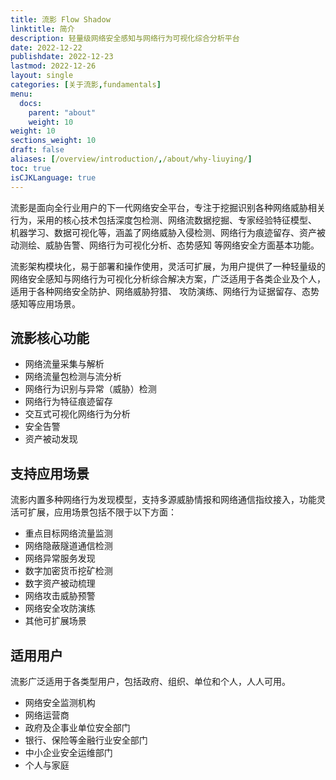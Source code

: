 ```yaml
---
title: 流影 Flow Shadow
linktitle: 简介
description: 轻量级网络安全感知与网络行为可视化综合分析平台
date: 2022-12-22
publishdate: 2022-12-23
lastmod: 2022-12-26
layout: single
categories: [关于流影,fundamentals]
menu:
  docs:
    parent: "about"
    weight: 10
weight: 10
sections_weight: 10
draft: false
aliases: [/overview/introduction/,/about/why-liuying/]
toc: true
isCJKLanguage: true
---
```


流影是面向全行业用户的下一代网络安全平台，专注于挖掘识别各种网络威胁相关行为，采用的核心技术包括深度包检测、网络流数据挖掘、专家经验特征模型、
机器学习、数据可视化等，涵盖了网络威胁入侵检测、网络行为痕迹留存、资产被动测绘、威胁告警、网络行为可视化分析、态势感知
等网络安全方面基本功能。

流影架构模块化，易于部署和操作使用，灵活可扩展，为用户提供了一种轻量级的网络安全感知与网络行为可视化分析综合解决方案，广泛适用于各类企业及个人，适用于各种网络安全防护、网络威胁狩猎、
攻防演练、网络行为证据留存、态势感知等应用场景。


## 流影核心功能

* 网络流量采集与解析
* 网络流量包检测与流分析
* 网络行为识别与异常（威胁）检测
* 网络行为特征痕迹留存
* 交互式可视化网络行为分析
* 安全告警
* 资产被动发现

## 支持应用场景

流影内置多种网络行为发现模型，支持多源威胁情报和网络通信指纹接入，功能灵活可扩展，应用场景包括不限于以下方面：
* 重点目标网络流量监测
* 网络隐蔽隧道通信检测
* 网络异常服务发现
* 数字加密货币挖矿检测
* 数字资产被动梳理
* 网络攻击威胁预警
* 网络安全攻防演练
* 其他可扩展场景


## 适用用户

流影广泛适用于各类型用户，包括政府、组织、单位和个人，人人可用。
- 网络安全监测机构
- 网络运营商
- 政府及企事业单位安全部门
- 银行、保险等金融行业安全部门
- 中小企业安全运维部门
- 个人与家庭
